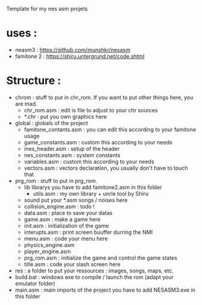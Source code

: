 Template for my nes asm projets
# uses :
- neasm3 : https://github.com/munshkr/nesasm
- famitone 2 : https://shiru.untergrund.net/code.shtml

# Structure :
- chrom :
	stuff to put in chr_rom. If you want to put other things here, you are mad.
	- chr_rom.asm : edit is file to adjust to your chr sources
	- *.chr : put you own graphics here
- global :
	globals of the project
	- famitone_contants.asm : you can edit this according to your famitone usage
	- game_constants.asm : custom this according to your needs
	- ines_header.asm : setup of the header
	- nes_constants.asm : system constants
	- variables.asm : custom this according to your needs
	- vectors.asm : vectors declaration, you usually don't have to touch that
- prg_rom :
	stuff to put in prg_rom.
	- lib
	librarys
		you have to add famitone2.asm in this folder
		- utils.asm : my own library + unrle tool by Shiru
	- sound
	put your *.asm songs / noises here
	- collision_engine.asm : todo !
	- data.asm : place to save your datas
	- game.asm : make a game here
	- init.asm : initialization of the game
	- interupts.asm : print screen buuffer durring the NMI
	- menu.asm : code your menu here
	- physics_engine.asm
	- player_engine.asm
	- prg_rom.asm : initialize the game and control the game states
	- title.asm : code your slash screen here
- res :
	a folder to put your ressources : images, songs, maps, etc.
- build.bat : windows exe to compile / launch the rom (adapt your emulator folder)
- main.asm : main imports of the project
you have to add NESASM3.exe in this folder
